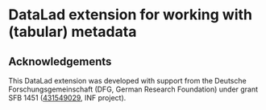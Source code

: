 # DataLad extension for working with (tabular) metadata

## Acknowledgements

This DataLad extension was developed with support from the Deutsche
Forschungsgemeinschaft (DFG, German Research Foundation) under grant SFB 1451
([431549029](https://gepris.dfg.de/gepris/projekt/431549029), INF project).
